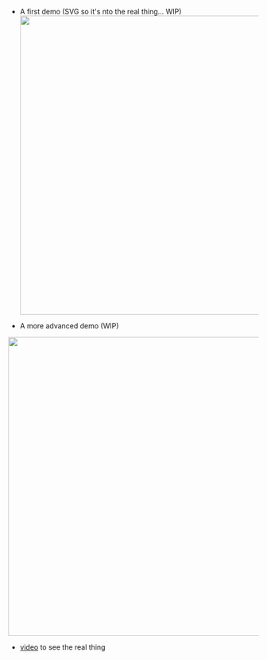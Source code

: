  * <p>
   A first demo (SVG so it's nto the real thing... WIP)  <img width="600" src="https://raw.githubusercontent.com/cancerberoSgx/demos/master/docs/typescript-ast-explorer/test2.svg">
 </p>


 * <p>A more advanced demo (WIP)
 <img width="600" src="https://raw.githubusercontent.com/cancerberoSgx/demos/master/docs/typescript-ast-explorer/test4.svg"></p>

 * [video](https://raw.githubusercontent.com/cancerberoSgx/demos/master/docs/typescript-ast-explorer/test2.mp4) to see the real thing
